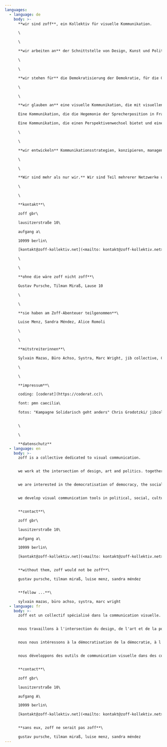 ```yaml
---
languages:
  - language: de
    body: >-
      **wir sind zoff**, ein Kollektiv für visuelle Kommunikation.

      \

      \

      **wir arbeiten an** der Schnittstelle von Design, Kunst und Politik. 

      \

      \

      **wir stehen für** die Demokratisierung der Demokratie, für die Gesellschaft der Vielen, für eine basisdemokratische, intersektionale feministische, antirassistische, ökologische und soziale Politik.

      \

      \

      **wir glauben an** eine visuelle Kommunikation, die mit visuellen Stereotypen bricht und die Dekolonisierung von Bildern ermöglicht.

      Eine Kommunikation, die die Hegemonie der Sprecherposition in Fragen stellt.

      Eine Kommunikation, die einen Perspektivenwechsel bietet und eine Verschiebung der Machtverhältnisse ermöglicht.Eine Kommunikation, die eher zum Nachdenken als zum Überzeugen anregt.Eine Kommunikation, die sich sozialer Determinismen und visueller Codierung bewusst ist und versucht eher inklusive Räume der sozialen Interaktion zu gestalten als eine exklusive Ästhetisierung des Diskurses anzustreben.Eine Kommunikation, die Empowerment und konkrete politische Wirksamkeit ermöglicht. 

      \

      \

      **wir entwickeln** Kommunikationsstrategien, konzipieren, managen und produzieren Kampagnen, Visuelle Systeme und verschiedene digitale Formate (bspw. digital storytelling) für politische, soziale, kulturelle und Bildungsprojekte. Wir entwickeln partizipative Prozesse, die Räume für andere Narrative bieten. Wir arbeiten gern prozessorientiert und legen viel Wert auf eine ein kontinuierlichen und regelmäßigen Austausch während des ganze Projektes.

      \

      \

      **Wir sind mehr als nur wir.** Wir sind Teil mehrerer Netzwerke und Teil einer Bewegung, die die ganze Bäckerei will, und zwar sofort. ; )

      \

      \

      **kontakt**\

      zoff gbr\

      lausitzerstraße 10\

      aufgang a\

      10999 berlin\

      [kontakt@zoff-kollektiv.net](<mailto: kontakt@zoff-kollektiv.net>)

      \

      \

      **ohne die wäre zoff nicht zoff**\

      Gustav Pursche, Tilman Miraß, Lause 10

      \

      \

      **sie haben am Zoff-Abenteuer teilgenommen**\

      Luise Menz, Sandra Méndez, Alice Romoli

      \

      \

      **mitstreiterinnen**\

      Sylvain Mazas, Büro Achso, Systra, Marc Wright, jib collective, Cai Schmitz-Weicht, Noa ..., 

      \

      \

      **impressum**\

      coding: [coderat](https://coderat.cc)\

      font: pmn caecilia\

      fotos: "Kampagne Solidarisch geht anders" Chris Grodotzki/ jibcollective, ...


      \

      \

      **datenschutz**
  - language: en
    body: >-
      zoff is a collective dedicated to visual communication.


      we work at the intersection of design, art and politics. together we conceptualise, design and develop websites, campaigns, publications and exhibitions.


      we are interested in the democratisation of democracy, the social and political impact of design. we want to empower, intervene or tell with and through projects we work on.


      we develop visual communication tools in political, social, cultural and educational contexts.


      **contact**\

      zoff gbr\

      lausitzerstraße 10\

      aufgang a\

      10999 berlin\

      [kontakt@zoff-kollektiv.net](<mailto: kontakt@zoff-kollektiv.net>)


      **without them, zoff would not be zoff**\

      gustav pursche, tilman miraß, luise menz, sandra méndez


      **fellow ...**\

      sylvain mazas, büro achso, systra, marc wright
  - language: fr
    body: >-
      zoff est un collectif spécialisé dans la communication visuelle.


      nous travaillons à l'intersection du design, de l'art et de la politique. ensemble, nous conceptualisons, concevons et développons des sites web, des campagnes, des publications et des expositions.


      nous nous intéressons à la démocratisation de la démocratie, à l'impact social et politique du design. nous voulons donner du pouvoir, intervenir ou raconter avec et à travers les projets sur lesquels nous travaillons.


      nous développons des outils de communication visuelle dans des contextes politiques, sociaux, culturels et éducatifs.


      **contact**\

      zoff gbr\

      lausitzerstraße 10\

      aufgang A\

      10999 berlin\

      [kontakt@zoff-kollektiv.net](<mailto: kontakt@zoff-kollektiv.net>)


      **sans eux, zoff ne serait pas zoff**\

      gustav pursche, tilman miraß, luise menz, sandra méndez
---
```


